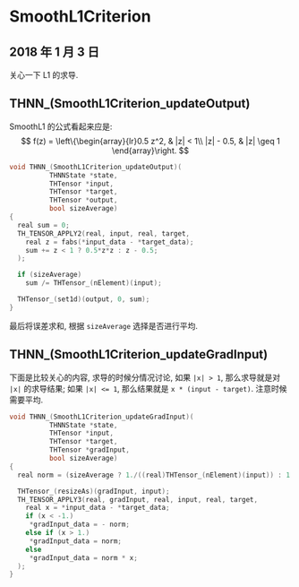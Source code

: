# SmoothL1Criterion

## 2018 年 1 月 3 日

关心一下 L1 的求导.



## THNN_(SmoothL1Criterion_updateOutput)

SmoothL1 的公式看起来应是:
$$
f(z) = \left\{\begin{array}{lr}0.5 z^2, & |z| < 1\\ |z| - 0.5, & |z| \geq 1
\end{array}\right.
$$

```c
void THNN_(SmoothL1Criterion_updateOutput)(
          THNNState *state,
          THTensor *input,
          THTensor *target,
          THTensor *output,
          bool sizeAverage)
{
  real sum = 0;
  TH_TENSOR_APPLY2(real, input, real, target,
    real z = fabs(*input_data - *target_data);
    sum += z < 1 ? 0.5*z*z : z - 0.5;
  );

  if (sizeAverage)
    sum /= THTensor_(nElement)(input);

  THTensor_(set1d)(output, 0, sum);
}
```

最后将误差求和, 根据 `sizeAverage` 选择是否进行平均.



## THNN_(SmoothL1Criterion_updateGradInput)

下面是比较关心的内容, 求导的时候分情况讨论, 如果 `|x| > 1`, 那么求导就是对 `|x|` 的求导结果; 如果 `|x| <= 1`, 那么结果就是 `x * (input - target)`. 注意时候需要平均.

```c
void THNN_(SmoothL1Criterion_updateGradInput)(
          THNNState *state,
          THTensor *input,
          THTensor *target,
          THTensor *gradInput,
          bool sizeAverage)
{
  real norm = (sizeAverage ? 1./((real)THTensor_(nElement)(input)) : 1.);

  THTensor_(resizeAs)(gradInput, input);
  TH_TENSOR_APPLY3(real, gradInput, real, input, real, target,
    real x = *input_data - *target_data;
    if (x < -1.)
     *gradInput_data = - norm;
    else if (x > 1.)
     *gradInput_data = norm;
    else
     *gradInput_data = norm * x;
  );
}
```

